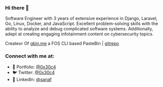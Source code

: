### Hi there 👋

Software Engineer with 3 years of extensive experience in Django, Laravel, Go, Linux, Docker, and JavaScript. Excellent problem-solving skills with the ability to analyze and debug complicated software systems. Additionally, adept at creating engaging infotainment content on cybersecurity topics.

Createor Of [gbin.me](https://gbin.me) a FOS CLI based PasteBin | [gitrepo](https://github.com/0x30c4/ghostbin)

### Connect with me at:
- 💼 Portfolio: [@0x30c4](https://0x30c4.dev)
- 🐦 Twitter:   [@0x30c4](https://twitter.com/0x30c4)
- 👥 LinkedIn:  [@sanaf](https://linkedin.com/in/sanaf03)
